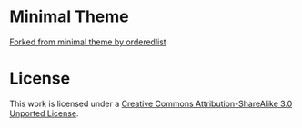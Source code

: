 # Minimal Theme

[Forked from minimal theme by orderedlist](http://orderedlist.github.com/minimal/)

# License

This work is licensed under a [Creative Commons Attribution-ShareAlike 3.0 Unported License](http://creativecommons.org/licenses/by-sa/3.0/).



